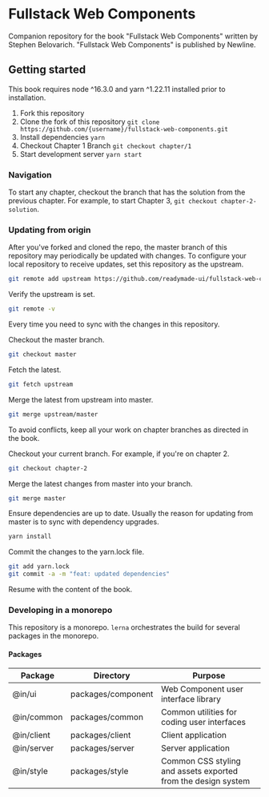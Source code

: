 # Fullstack Web Components

Companion repository for the book "Fullstack Web Components" written by Stephen Belovarich. "Fullstack Web Components" is published by Newline.

## Getting started

This book requires node ^16.3.0 and yarn ^1.22.11 installed prior to installation.

1. Fork this repository
2. Clone the fork of this repository `git clone https://github.com/{username}/fullstack-web-components.git`
3. Install dependencies `yarn`
4. Checkout Chapter 1 Branch `git checkout chapter/1`
5. Start development server `yarn start`

### Navigation

To start any chapter, checkout the branch that has the solution from the previous chapter. For example, to start Chapter 3, `git checkout chapter-2-solution`.

### Updating from origin

After you've forked and cloned the repo, the master branch of this repository may periodically be updated with changes. To configure your local repository to receive updates, set this repository as the upstream.

```bash
git remote add upstream https://github.com/readymade-ui/fullstack-web-components.git
```

Verify the upstream is set.

```bash
git remote -v
```

Every time you need to sync with the changes in this repository.

Checkout the master branch.

```bash
git checkout master
```

Fetch the latest.

```bash
git fetch upstream
```

Merge the latest from upstream into master.

```bash
git merge upstream/master
```

To avoid conflicts, keep all your work on chapter branches as directed in the book.

Checkout your current branch. For example, if you're on chapter 2.

```bash
git checkout chapter-2
```

Merge the latest changes from master into your branch.

```bash
git merge master
```

Ensure dependencies are up to date. Usually the reason for updating from master is to sync with dependency upgrades.

```bash
yarn install
```

Commit the changes to the yarn.lock file.

```bash
git add yarn.lock
git commit -a -m "feat: updated dependencies"
```

Resume with the content of the book.

### Developing in a monorepo

This repository is a monorepo. `lerna` orchestrates the build for several packages in the monorepo.

#### Packages

| Package    | Directory          | Purpose                                                       |
| ---------- | ------------------ | ------------------------------------------------------------- |
| @in/ui     | packages/component | Web Component user interface library                          |
| @in/common | packages/common    | Common utilities for coding user interfaces                   |
| @in/client | packages/client    | Client application                                            |
| @in/server | packages/server    | Server application                                            |
| @in/style  | packages/style     | Common CSS styling and assets exported from the design system |
